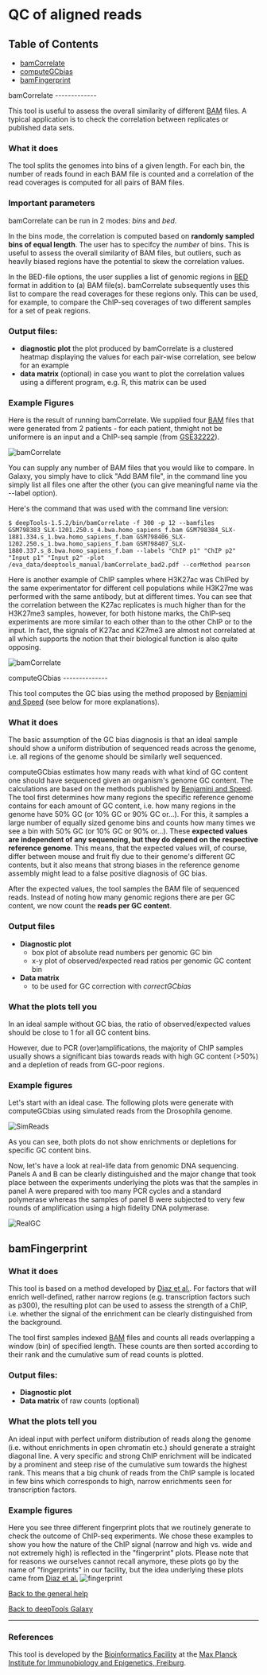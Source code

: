 QC of aligned reads
====================

## Table of Contents  
  * [bamCorrelate](#bamCorrelate)
  * [computeGCbias](#computeGCbias)
  * [bamFingerprint](#bamFingerprint)


<a name="bamCorrelate"/>
bamCorrelate
-------------


This tool is useful to assess the overall similarity of different [BAM][]
files. A typical application is to check the correlation between
replicates or published data sets.

### What it does
The tool splits the genomes into bins of a given length. For each bin,
the number of reads found in each BAM file is counted and a
correlation of the read coverages is computed for all pairs of BAM files.

### Important parameters
bamCorrelate can be run in 2 modes: _bins_ and _bed_.

In the bins mode, the correlation is computed based on __randomly sampled bins of equal length__. The user has to specifcy the _number_ of bins. This is useful to assess the overall similarity of BAM files,
but  outliers, such as heavily biased regions have the potential to skew the correlation values.

In the BED-file options, the user supplies a list of genomic regions in [BED][] format in addition to (a) BAM file(s). bamCorrelate subsequently uses this list to compare the read coverages for these regions only. This can be used, for example, to compare the ChIP-seq coverages of two different samples for a set of peak regions.

### Output files:
  - __diagnostic plot__ the plot produced by bamCorrelate is a clustered heatmap displaying the values for each pair-wise correlation, see below for an example
  - __data matrix__ (optional) in case you want to plot the correlation values using a different program, e.g. R, this matrix can be used

### Example Figures

Here is the result of running bamCorrelate. We supplied four [BAM][] files that were generated from 2 patients - for each patient, thmight not be
uniformere is an input and a ChIP-seq sample (from [GSE32222](http://www.ncbi.nlm.nih.gov/geo/query/acc.cgi?acc=GSE32222 "GEO series")).
  
![bamCorrelate](https://raw.github.com/fidelram/deepTools/master/examples/QC_bamCorrelate_humanSamples.png "bamCorrelate result")

You can supply any number of BAM files that you would like to compare. In Galaxy, you simply have to click "Add BAM file", in the command line you simply list all files one after the other (you can give meaningful name via the --label option).

Here's the command that was used with the command line version:

    $ deepTools-1.5.2/bin/bamCorrelate -f 300 -p 12 --bamfiles GSM798383_SLX-1201.250.s_4.bwa.homo_sapiens_f.bam GSM798384_SLX-1881.334.s_1.bwa.homo_sapiens_f.bam GSM798406_SLX-1202.250.s_1.bwa.homo_sapiens_f.bam GSM798407_SLX-1880.337.s_8.bwa.homo_sapiens_f.bam --labels "ChIP p1" "ChIP p2" "Input p1" "Input p2" -plot /eva_data/deeptools_manual/bamCorrelate_bad2.pdf --corMethod pearson
  

Here is another example of ChIP samples where H3K27ac was ChIPed by the same experimentator for different cell populations while H3K27me was performed with the same antibody, but at different times. You can see that the correlation between the K27ac replicates is much higher than for the H3K27me3 samples, however, for both histone marks, the ChIP-seq experiments are more similar to each other than to the other ChIP or to the input. In fact, the signals of K27ac and K27me3 are almost not correlated at all which supports the notion that their biological function is also quite opposing.

![bamCorrelate](https://raw.github.com/fidelram/deepTools/master/examples/QC_bamCorrelate_RoadmapData.png "bamCorrelate result")


<a name="computeGCbias"/>
computeGCbias
--------------

This tool computes the GC bias using the method proposed by [Benjamini
and Speed][] (see below for more explanations). 


### What it does
The basic assumption of the GC bias diagnosis is that an ideal sample should show a uniform distribution of sequenced reads across the genome, i.e. all regions of the genome should be similarly well sequenced.

computeGCbias estimates how many reads with what kind of GC content one
should have sequenced given an organism's genome GC content. The calculations are based on the methods published by [Benjamini and Speed][].
The tool first determines how many regions the specific reference genome contains for each amount of GC content,
i.e. how many regions in the genome have 50% GC (or 10% GC or 90%
GC or...).  For this, it samples a large number of equally sized genome bins
and counts how many times we see a bin with 50% GC (or 10% GC or 90%
or...). These __expected values are independent of any sequencing, but they do depend on the respective reference genome__.
This means, that the expected values will, of course, differ between mouse and fruit fly due to their genome's
different GC contents, but it also means that strong biases in the reference genome assembly might lead to a false positive diagnosis of GC bias.

After the expected values, the tool samples the BAM file of sequenced reads. Instead of noting how many genomic regions
there are per GC content, we now count the __reads per GC content__. 

### Output files

  + __Diagnostic plot__
      - box plot of absolute read numbers per genomic GC bin
      - x-y plot of observed/expected read ratios per genomic GC content bin
  + __Data matrix__
      - to be used for GC correction with _correctGCbias_
    
### What the plots tell you
In an ideal sample without GC bias, the ratio of observed/expected values
should be close to 1 for all GC content bins.

However, due to PCR (over)amplifications, the majority of ChIP samples usually shows a significant bias towards reads with high GC content (>50%) and a depletion of reads from GC-poor regions.

### Example figures
Let's start with an ideal case. The following plots were generate with computeGCbias using simulated reads from the Drosophila genome.

![SimReads](https://raw.github.com/fidelram/deepTools/master/examples/GC_bias_simulated_reads_2L.png "GC plot on simulated reads")

As you can see, both plots do not show enrichments or depletions for specific GC content bins.

Now, let's have a look at real-life data from genomic DNA sequencing. Panels A and B can be clearly distinguished and the major change that took place between the experiments underlying the plots was that the samples in panel A were prepared with too many PCR cycles and a standard polymerase whereas the samples of panel B were subjected to very few rounds of amplification using a high fidelity DNA polymerase.

![RealGC](https://raw.github.com/fidelram/deepTools/master/examples/QC_GCplots_input.png "real-life examples of GC biases")



<a name="bamFingerprint"/></a>
bamFingerprint
---------------

### What it does
This tool is based on a method developed by [Diaz et al.][].
For factors that will enrich well-defined, rather narrow regions (e.g. transcription factors such as p300), the resulting plot can be used to assess
the strength of a ChIP, i.e. whether the signal of the enrichment can be clearly distinguished from the background.

The tool first samples indexed [BAM][] files and counts all reads overlapping
a window (bin) of specified length. These counts are then sorted
according to their rank and the cumulative sum of read counts is
plotted.

###	Output files: 
  + __Diagnostic plot__
  + __Data matrix__ of raw counts (optional)

### What the plots tell you
An ideal input with perfect uniform distribution of reads
along the genome (i.e. without enrichments in open chromatin etc.)
should generate a straight diagonal line. A very specific and strong
ChIP enrichment will be indicated by a prominent and steep rise of the
cumulative sum towards the highest rank. This means that a big chunk
of reads from the ChIP sample is located in few bins which corresponds
to high, narrow enrichments seen for transcription factors.

### Example figures

Here you see three different fingerprint plots that we routinely generate to check the outcome of ChIP-seq experiments.
We chose these examples to show you how the nature of the ChIP signal (narrow and high vs. wide and not extremely high) is reflected in the "fingerprint" plots. Please note that for reasons we ourselves cannot recall anymore, these plots go by the name of "fingerprints" in our facility, but the idea underlying these plots came from [Diaz et al.][]
![fingerprint](https://raw.github.com/fidelram/deepTools/master/examples/QC_fingerprint.png "bamFingerprint outputs")


[Back to the general help](https://github.com/fidelram/deepTools/blob/master/manual/GalaxyHelp.md#deepTools)

[Back to deepTools Galaxy](http://deeptools.ie-freiburg.mpg.de/ )

-----------------------------------------------------------------------------------
[BAM]: https://docs.google.com/document/d/1Iv9QnuRYWCtV_UCi4xoXxEfmSZYQNyYJPNsFHnvv9C0/edit?usp=sharing "binary version of a SAM file; contains all information about aligned reads"
[BED]: https://docs.google.com/document/d/1Iv9QnuRYWCtV_UCi4xoXxEfmSZYQNyYJPNsFHnvv9C0/edit?usp=sharing "simple text file of genomic regions (chr, start, end)"
[SAM]: https://docs.google.com/document/d/1Iv9QnuRYWCtV_UCi4xoXxEfmSZYQNyYJPNsFHnvv9C0/edit?usp=sharing "text file containing all information about aligned reads"
[bigWig]: https://docs.google.com/document/d/1Iv9QnuRYWCtV_UCi4xoXxEfmSZYQNyYJPNsFHnvv9C0/edit?usp=sharing "binary version of a bedGraph file; contains genomic intervals and corresponding scores, e.g. average read numbers per 50 bp"
[bedGraph]: https://docs.google.com/document/d/1Iv9QnuRYWCtV_UCi4xoXxEfmSZYQNyYJPNsFHnvv9C0/edit?usp=sharing "text file that contains genomic intervals and corresponding scores, e.g. average read numbers per 50 bp"
[FASTQ]: https://docs.google.com/document/d/1Iv9QnuRYWCtV_UCi4xoXxEfmSZYQNyYJPNsFHnvv9C0/edit?usp=sharing "text file of raw reads (almost straight out of the sequencer)"
### References
[Benjamini and Speed]: http://nar.oxfordjournals.org/content/40/10/e72 "Nucleic Acids Research (2012)"
[Diaz et al.]: http://www.degruyter.com/view/j/sagmb.2012.11.issue-3/1544-6115.1750/1544-6115.1750.xml "Stat. Appl. Gen. Mol. Biol. (2012)"


This tool is developed by the [Bioinformatics Facility](http://www1.ie-freiburg.mpg.de/bioinformaticsfac) at the [Max Planck Institute for Immunobiology and Epigenetics, Freiburg](http://www1.ie-freiburg.mpg.de/).
